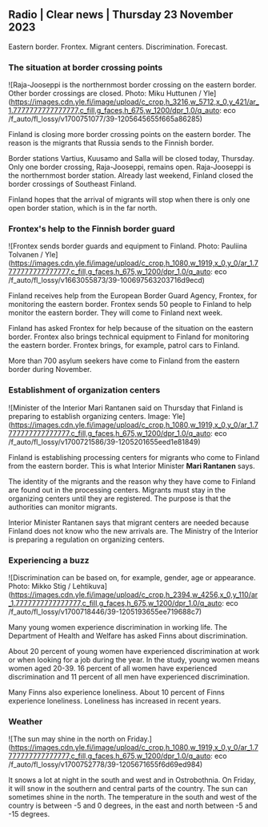 ## Radio \| Clear news \| Thursday 23 November 2023

Eastern border. Frontex. Migrant centers. Discrimination. Forecast.

### The situation at border crossing points

![Raja-Jooseppi is the northernmost border crossing on the eastern border. Other border crossings are closed. Photo: Miku Huttunen / Yle](https://images.cdn.yle.fi/image/upload/c_crop,h_3216,w_5712,x_0,y_421/ar_1.7777777777777777,c_fill,g_faces,h_675,w_1200/dpr_1.0/q_auto: eco /f_auto/fl_lossy/v1700751077/39-1205645655f665a86285)

Finland is closing more border crossing points on the eastern border. The reason is the migrants that Russia sends to the Finnish border.

Border stations Vartius, Kuusamo and Salla will be closed today, Thursday. Only one border crossing, Raja-Jooseppi, remains open. Raja-Jooseppi is the northernmost border station. Already last weekend, Finland closed the border crossings of Southeast Finland.

Finland hopes that the arrival of migrants will stop when there is only one open border station, which is in the far north.

### Frontex's help to the Finnish border guard

![Frontex sends border guards and equipment to Finland. Photo: Pauliina Tolvanen / Yle](https://images.cdn.yle.fi/image/upload/c_crop,h_1080,w_1919,x_0,y_0/ar_1.7777777777777777,c_fill,g_faces,h_675,w_1200/dpr_1.0/q_auto: eco /f_auto/fl_lossy/v1663055873/39-100697563203716d9ecd)

Finland receives help from the European Border Guard Agency, Frontex, for monitoring the eastern border. Frontex sends 50 people to Finland to help monitor the eastern border. They will come to Finland next week.

Finland has asked Frontex for help because of the situation on the eastern border. Frontex also brings technical equipment to Finland for monitoring the eastern border. Frontex brings, for example, patrol cars to Finland.

More than 700 asylum seekers have come to Finland from the eastern border during November.

### Establishment of organization centers

![Minister of the Interior Mari Rantanen said on Thursday that Finland is preparing to establish organizing centers. Image: Yle](https://images.cdn.yle.fi/image/upload/c_crop,h_1080,w_1919,x_0,y_0/ar_1.7777777777777777,c_fill,g_faces,h_675,w_1200/dpr_1.0/q_auto: eco  /f_auto/fl_lossy/v1700721586/39-1205201655eed1e81849)

Finland is establishing processing centers for migrants who come to Finland from the eastern border. This is what Interior Minister **Mari Rantanen** says.

The identity of the migrants and the reason why they have come to Finland are found out in the processing centers. Migrants must stay in the organizing centers until they are registered. The purpose is that the authorities can monitor migrants.

Interior Minister Rantanen says that migrant centers are needed because Finland does not know who the new arrivals are. The Ministry of the Interior is preparing a regulation on organizing centers.

### Experiencing a buzz

![Discrimination can be based on, for example, gender, age or appearance. Photo: Mikko Stig / Lehtikuva](https://images.cdn.yle.fi/image/upload/c_crop,h_2394,w_4256,x_0,y_110/ar_1.7777777777777777,c_fill,g_faces,h_675,w_1200/dpr_1.0/q_auto: eco /f_auto/fl_lossy/v1700718446/39-1205193655ee719688c7)

Many young women experience discrimination in working life. The Department of Health and Welfare has asked Finns about discrimination.

About 20 percent of young women have experienced discrimination at work or when looking for a job during the year. In the study, young women means women aged 20-39. 16 percent of all women have experienced discrimination and 11 percent of all men have experienced discrimination.

Many Finns also experience loneliness. About 10 percent of Finns experience loneliness. Loneliness has increased in recent years.

### Weather

![The sun may shine in the north on Friday.](https://images.cdn.yle.fi/image/upload/c_crop,h_1080,w_1919,x_0,y_0/ar_1.7777777777777777,c_fill,g_faces,h_675,w_1200/dpr_1.0/q_auto: eco /f_auto/fl_lossy/v1700752778/39-1205671655f6d69ed984)

It snows a lot at night in the south and west and in Ostrobothnia. On Friday, it will snow in the southern and central parts of the country. The sun can sometimes shine in the north. The temperature in the south and west of the country is between -5 and 0 degrees, in the east and north between -5 and -15 degrees.
